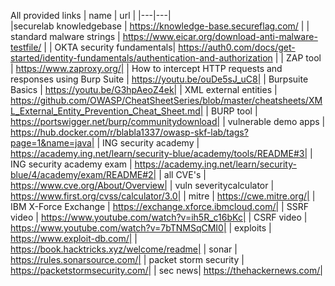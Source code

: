 All provided links
| name | url |
|---|---|  
|securelab knowledgebase | https://knowledge-base.secureflag.com/ |
| standard malware strings |  https://www.eicar.org/download-anti-malware-testfile/ |
| OKTA security fundamentals|  https://auth0.com/docs/get-started/identity-fundamentals/authentication-and-authorization |
| ZAP tool | https://www.zaproxy.org/|
| How to intercept HTTP requests and responses using Burp Suite |  https://youtu.be/ouDe5sJ_uC8|
| Burpsuite Basics |  https://youtu.be/G3hpAeoZ4ek|
| XML external entities | https://github.com/OWASP/CheatSheetSeries/blob/master/cheatsheets/XML_External_Entity_Prevention_Cheat_Sheet.md|
| BURP tool | https://portswigger.net/burp/communitydownload|
| vulnerable demo apps | https://hub.docker.com/r/blabla1337/owasp-skf-lab/tags?page=1&name=java|
| ING security academy | https://academy.ing.net/learn/security-blue/academy/tools/README#3|
| ING security academy exam | https://academy.ing.net/learn/security-blue/4/academy/exam/README#2|
| all CVE's | https://www.cve.org/About/Overview|
| vuln severitycalculator | https://www.first.org/cvss/calculator/3.0|
| mitre | https://cwe.mitre.org/|
| IBM X-Force Exchange |  https://exchange.xforce.ibmcloud.com/|
| SSRF video | https://www.youtube.com/watch?v=ih5R_c16bKc|
| CSRF video | https://www.youtube.com/watch?v=7bTNMSqCMI0|
| exploits | https://www.exploit-db.com/|
| https://book.hacktricks.xyz/welcome/readme|
| sonar | https://rules.sonarsource.com/|
| packet storm security | https://packetstormsecurity.com/|
| sec news| https://thehackernews.com/|
